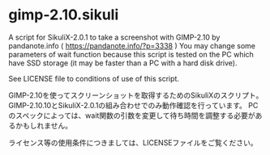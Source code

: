 # gimp-2.10.sikuli
A script for SikuliX-2.0.1 to take a screenshot with GIMP-2.10
by pandanote.info ( https://pandanote.info/?p=3338 )
You may change some parameters of wait function because this script is
tested on the PC which have SSD storage (it may be faster than a PC with a hard disk drive).

See LICENSE file to conditions of use of this script.

GIMP-2.10を使ってスクリーンショットを取得するためのSikuliXのスクリプト。
GIMP-2.10.10とSikuliX-2.0.1の組み合わせでのみ動作確認を行っています。
PCのスペックによっては、wait関数の引数を変更して待ち時間を調整する必要があるかもしれません。

ライセンス等の使用条件につきましては、LICENSEファイルをご覧ください。
